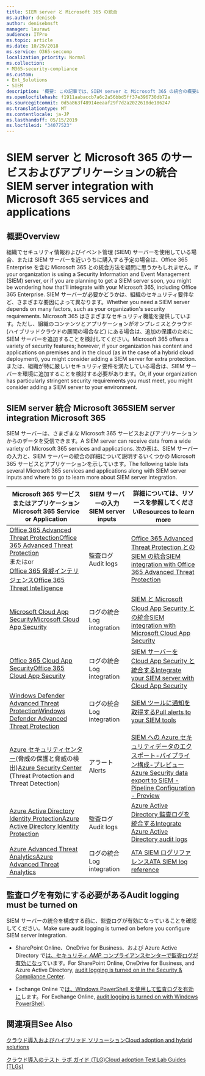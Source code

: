 ```yaml
---
title: SIEM server と Microsoft 365 の統合
ms.author: deniseb
author: denisebmsft
manager: laurawi
audience: ITPro
ms.topic: article
ms.date: 10/29/2018
ms.service: O365-seccomp
localization_priority: Normal
ms.collection:
- M365-security-compliance
ms.custom:
- Ent_Solutions
- SIEM
description: '概要: この記事では、SIEM server と Microsoft 365 の統合の概要について説明します。'
ms.openlocfilehash: f1911aabaccb7a6c2a56bbd5ff37e396730db72a
ms.sourcegitcommit: 0d5a863f48914eeaaf29f7d2a2022618de186247
ms.translationtype: MT
ms.contentlocale: ja-JP
ms.lasthandoff: 05/15/2019
ms.locfileid: "34077523"
---
```

# <a name="siem-server-integration-with-microsoft-365-services-and-applications"></a><span data-ttu-id="9c69d-103">SIEM server と Microsoft 365 のサービスおよびアプリケーションの統合</span><span class="sxs-lookup"><span data-stu-id="9c69d-103">SIEM server integration with Microsoft 365 services and applications</span></span>

## <a name="overview"></a><span data-ttu-id="9c69d-104">概要</span><span class="sxs-lookup"><span data-stu-id="9c69d-104">Overview</span></span>

<span data-ttu-id="9c69d-105">組織でセキュリティ情報およびイベント管理 (SIEM) サーバーを使用している場合、または SIEM サーバーを近いうちに購入する予定の場合は、Office 365 Enterprise を含む Microsoft 365 との統合方法を疑問に思うかもしれません。</span><span class="sxs-lookup"><span data-stu-id="9c69d-105">If your organization is using a Security Information and Event Management (SIEM) server, or if you are planning to get a SIEM server soon, you might be wondering how that'll integrate with your Microsoft 365, including Office 365 Enterprise.</span></span> <span data-ttu-id="9c69d-106">SIEM サーバーが必要かどうかは、組織のセキュリティ要件など、さまざまな要因によって異なります。</span><span class="sxs-lookup"><span data-stu-id="9c69d-106">Whether you need a SIEM server depends on many factors, such as your organization's security requirements.</span></span> <span data-ttu-id="9c69d-107">Microsoft 365 はさまざまなセキュリティ機能を提供しています。ただし、組織のコンテンツとアプリケーションがオンプレミスとクラウド (ハイブリッドクラウドの展開の場合など) にある場合は、追加の保護のために SIEM サーバーを追加することを検討してください。</span><span class="sxs-lookup"><span data-stu-id="9c69d-107">Microsoft 365 offers a variety of security features; however, if your organization has content and applications on premises and in the cloud (as in the case of a hybrid cloud deployment), you might consider adding a SIEM server for extra protection.</span></span> <span data-ttu-id="9c69d-108">または、組織が特に厳しいセキュリティ要件を満たしている場合は、SIEM サーバーを環境に追加することを検討する必要があります。</span><span class="sxs-lookup"><span data-stu-id="9c69d-108">Or, if your organization has particularly stringent security requirements you must meet, you might consider adding a SIEM server to your environment.</span></span>

## <a name="siem-server-integration-microsoft-365"></a><span data-ttu-id="9c69d-109">SIEM server 統合 Microsoft 365</span><span class="sxs-lookup"><span data-stu-id="9c69d-109">SIEM server integration Microsoft 365</span></span>

<span data-ttu-id="9c69d-110">SIEM サーバーは、さまざまな Microsoft 365 サービスおよびアプリケーションからのデータを受信できます。</span><span class="sxs-lookup"><span data-stu-id="9c69d-110">A SIEM server can receive data from a wide variety of Microsoft 365 services and applications.</span></span> <span data-ttu-id="9c69d-111">次の表は、SIEM サーバーの入力と、SIEM サーバーの統合の詳細について説明するいくつかの Microsoft 365 サービスとアプリケーションを示しています。</span><span class="sxs-lookup"><span data-stu-id="9c69d-111">The following table lists several Microsoft 365 services and applications along with SIEM server inputs and where to go to learn more about SIEM server integration.</span></span> 

| <span data-ttu-id="9c69d-112">Microsoft 365 サービスまたはアプリケーション</span><span class="sxs-lookup"><span data-stu-id="9c69d-112">Microsoft 365 Service or Application</span></span> | <span data-ttu-id="9c69d-113">SIEM サーバーの入力</span><span class="sxs-lookup"><span data-stu-id="9c69d-113">SIEM server inputs</span></span> | <span data-ttu-id="9c69d-114">詳細については、リソースを参照してください</span><span class="sxs-lookup"><span data-stu-id="9c69d-114">Resources to learn more</span></span> |
| --- | --- | --- |
| [<span data-ttu-id="9c69d-115">Office 365 Advanced Threat Protection</span><span class="sxs-lookup"><span data-stu-id="9c69d-115">Office 365 Advanced Threat Protection</span></span>](office-365-atp.md) <br/>   <span data-ttu-id="9c69d-116">または</span><span class="sxs-lookup"><span data-stu-id="9c69d-116">or</span></span>   <br/>[<span data-ttu-id="9c69d-117">Office 365 脅威インテリジェンス</span><span class="sxs-lookup"><span data-stu-id="9c69d-117">Office 365 Threat Intelligence</span></span>](office-365-ti.md) | <span data-ttu-id="9c69d-118">監査ログ</span><span class="sxs-lookup"><span data-stu-id="9c69d-118">Audit logs</span></span> | [<span data-ttu-id="9c69d-119">Office 365 Advanced Threat Protection との SIEM の統合</span><span class="sxs-lookup"><span data-stu-id="9c69d-119">SIEM integration with Office 365 Advanced Threat Protection</span></span>](siem-integration-with-office-365-ti.md) |
| [<span data-ttu-id="9c69d-120">Microsoft Cloud App Security</span><span class="sxs-lookup"><span data-stu-id="9c69d-120">Microsoft Cloud App Security</span></span>](https://docs.microsoft.com/cloud-app-security/what-is-cloud-app-security) | <span data-ttu-id="9c69d-121">ログの統合</span><span class="sxs-lookup"><span data-stu-id="9c69d-121">Log integration</span></span> | [<span data-ttu-id="9c69d-122">SIEM と Microsoft Cloud App Security との統合</span><span class="sxs-lookup"><span data-stu-id="9c69d-122">SIEM integration with Microsoft Cloud App Security</span></span>](https://docs.microsoft.com/cloud-app-security/siem) |
| [<span data-ttu-id="9c69d-123">Office 365 Cloud App Security</span><span class="sxs-lookup"><span data-stu-id="9c69d-123">Office 365 Cloud App Security</span></span>](https://docs.microsoft.com/cloud-app-security/what-is-cloud-app-security) | <span data-ttu-id="9c69d-124">ログの統合</span><span class="sxs-lookup"><span data-stu-id="9c69d-124">Log integration</span></span> | [<span data-ttu-id="9c69d-125">SIEM サーバーを Cloud App Security と統合する</span><span class="sxs-lookup"><span data-stu-id="9c69d-125">Integrate your SIEM server with Cloud App Security</span></span>](https://docs.microsoft.com/cloud-app-security/siem) |
| [<span data-ttu-id="9c69d-126">Windows Defender Advanced Threat Protection</span><span class="sxs-lookup"><span data-stu-id="9c69d-126">Windows Defender Advanced Threat Protection</span></span>](https://docs.microsoft.com/windows/security/threat-protection/) | <span data-ttu-id="9c69d-127">ログの統合</span><span class="sxs-lookup"><span data-stu-id="9c69d-127">Log integration</span></span> | [<span data-ttu-id="9c69d-128">SIEM ツールに通知を取得する</span><span class="sxs-lookup"><span data-stu-id="9c69d-128">Pull alerts to your SIEM tools</span></span>](https://docs.microsoft.com/windows/security/threat-protection/windows-defender-atp/configure-siem-windows-defender-advanced-threat-protection) |
| <span data-ttu-id="9c69d-129">[Azure セキュリティセンター](https://docs.microsoft.com/azure/security-center/security-center-intro)(脅威の保護と脅威の検出)</span><span class="sxs-lookup"><span data-stu-id="9c69d-129">[Azure Security Center](https://docs.microsoft.com/azure/security-center/security-center-intro) (Threat Protection and Threat Detection)</span></span> | <span data-ttu-id="9c69d-130">アラート</span><span class="sxs-lookup"><span data-stu-id="9c69d-130">Alerts</span></span> | [<span data-ttu-id="9c69d-131">SIEM への Azure セキュリティデータのエクスポート-パイプライン構成-プレビュー</span><span class="sxs-lookup"><span data-stu-id="9c69d-131">Azure Security data export to SIEM - Pipeline Configuration - Preview</span></span>](https://docs.microsoft.com/azure/security-center/security-center-export-data-to-siem) |
| [<span data-ttu-id="9c69d-132">Azure Active Directory Identity Protection</span><span class="sxs-lookup"><span data-stu-id="9c69d-132">Azure Active Directory Identity Protection</span></span>](https://docs.microsoft.com/azure/active-directory/identity-protection/overview) | <span data-ttu-id="9c69d-133">監査ログ</span><span class="sxs-lookup"><span data-stu-id="9c69d-133">Audit logs</span></span> | [<span data-ttu-id="9c69d-134">Azure Active Directory 監査ログを統合する</span><span class="sxs-lookup"><span data-stu-id="9c69d-134">Integrate Azure Active Directory audit logs</span></span>](https://docs.microsoft.com/azure/security/security-azure-log-integration-ad) |
| [<span data-ttu-id="9c69d-135">Azure Advanced Threat Analytics</span><span class="sxs-lookup"><span data-stu-id="9c69d-135">Azure Advanced Threat Analytics</span></span>](https://docs.microsoft.com/azure/security/azure-threat-detection) | <span data-ttu-id="9c69d-136">ログの統合</span><span class="sxs-lookup"><span data-stu-id="9c69d-136">Log integration</span></span> | [<span data-ttu-id="9c69d-137">ATA SIEM ログリファレンス</span><span class="sxs-lookup"><span data-stu-id="9c69d-137">ATA SIEM log reference</span></span>](https://docs.microsoft.com/advanced-threat-analytics/cef-format-sa) |

## <a name="audit-logging-must-be-turned-on"></a><span data-ttu-id="9c69d-138">監査ログを有効にする必要がある</span><span class="sxs-lookup"><span data-stu-id="9c69d-138">Audit logging must be turned on</span></span>

<span data-ttu-id="9c69d-139">SIEM サーバーの統合を構成する前に、監査ログが有効になっていることを確認してください。</span><span class="sxs-lookup"><span data-stu-id="9c69d-139">Make sure audit logging is turned on before you configure SIEM server integration.</span></span> 

- <span data-ttu-id="9c69d-140">SharePoint Online、OneDrive for Business、および Azure Active Directory で[は、セキュリティ _AMP_ コンプライアンスセンターで監査ログが有効になっ](https://docs.microsoft.com/office365/securitycompliance/turn-audit-log-search-on-or-off)ています。</span><span class="sxs-lookup"><span data-stu-id="9c69d-140">For SharePoint Online, OneDrive for Business, and Azure Active Directory, [audit logging is turned on in the Security & Compliance Center](https://docs.microsoft.com/office365/securitycompliance/turn-audit-log-search-on-or-off).</span></span>

- <span data-ttu-id="9c69d-141">Exchange Online で[は、Windows PowerShell を使用して監査ログを有効に](https://docs.microsoft.com/office365/securitycompliance/enable-mailbox-auditing)します。</span><span class="sxs-lookup"><span data-stu-id="9c69d-141">For Exchange Online, [audit logging is turned on with Windows PowerShell](https://docs.microsoft.com/office365/securitycompliance/enable-mailbox-auditing).</span></span>
 
## <a name="see-also"></a><span data-ttu-id="9c69d-142">関連項目</span><span class="sxs-lookup"><span data-stu-id="9c69d-142">See Also</span></span>

[<span data-ttu-id="9c69d-143">クラウド導入およびハイブリッド ソリューション</span><span class="sxs-lookup"><span data-stu-id="9c69d-143">Cloud adoption and hybrid solutions</span></span>](https://docs.microsoft.com/office365/enterprise/cloud-adoption-and-hybrid-solutions)
  
[<span data-ttu-id="9c69d-144">クラウド導入のテスト ラボ ガイド (TLG)</span><span class="sxs-lookup"><span data-stu-id="9c69d-144">Cloud adoption Test Lab Guides (TLGs)</span></span>](https://docs.microsoft.com/office365/enterprise/cloud-adoption-test-lab-guides-tlgs)


